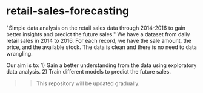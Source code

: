 # retail-sales-forecasting
"Simple data analysis on the retail sales data through 2014-2016 to gain better insights and predict the future sales."
We have a dataset from daily retail sales in 2014 to 2016. For each record, we have the sale amount, the price, and the available stock.
The data is clean and there is no need to data wrangling.

Our aim is to: 
                1) Gain a better understanding from the data using exploratory data analysis.
                2) Train different models to predict the future sales.

>> This repository will be updated gradually.
>> 
